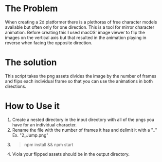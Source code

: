 # The Problem

When creating a 2d platformer there is a plethoras of free character models available but often only for one direction. This is a tool for mirror character animation. Before creating this I used macOS' image viewer to flip the images on the vertical axis but that resulted in the animation playing in reverse when facing the opposite direction.

# The solution

This script takes the png assets divides the image by the number of frames and flips each individual frame so that you can use the animations in both directions.

# How to Use it

1. Create a nested directory in the input directory with all of the pngs you have for an individual character.
2. Rename the file with the number of frames it has and delimit it with a "\_" Ex. "2_Jump.png"
3. > npm install && npm start
4. Viola your flipped assets should be in the output directory.
